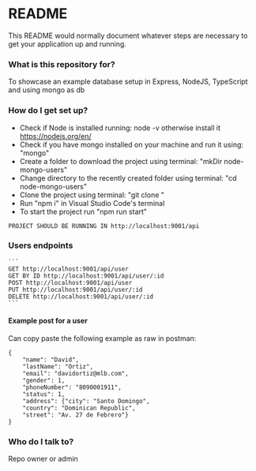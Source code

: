 # README

This README would normally document whatever steps are necessary to get your application up and running.

### What is this repository for?

To showcase an example database setup in Express, NodeJS, TypeScript and using mongo as db

### How do I get set up?

- Check if Node is installed running: node -v otherwise install it https://nodejs.org/en/
- Check if you have mongo installed on your machine and run it using: "mongo"
- Create a folder to download the project using terminal: "mkDir node-mongo-users"
- Change directory to the recently created folder using terminal: "cd node-mongo-users"
- Clone the project using terminal: "git clone <project-directory>"
- Run "npm i" in Visual Studio Code's terminal
- To start the project run "npm run start"

```
PROJECT SHOULD BE RUNNING IN http://localhost:9001/api
```

### Users endpoints

    ```
    GET http://localhost:9001/api/user
    GET BY ID http://localhost:9001/api/user/:id
    POST http://localhost:9001/api/user
    PUT http://localhost:9001/api/user/:id
    DELETE http://localhost:9001/api/user/:id
    ```

#### Example post for a user

Can copy paste the following example as raw in postman:

```
{
    "name": "David",
    "lastName": "Ortiz",
    "email": "davidortiz@mlb.com",
    "gender": 1,
    "phoneNumber": "8090001911",
    "status": 1,
    "address": {"city": "Santo Domingo",
    "country": "Dominican Republic",
    "street": "Av. 27 de Febrero"}
}
```

### Who do I talk to?

Repo owner or admin
